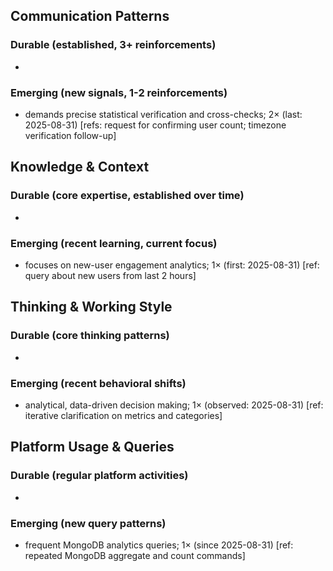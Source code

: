 ## Communication Patterns
### Durable (established, 3+ reinforcements)
- 

### Emerging (new signals, 1-2 reinforcements)
- demands precise statistical verification and cross-checks; 2× (last: 2025-08-31) [refs: request for confirming user count; timezone verification follow-up]

## Knowledge & Context
### Durable (core expertise, established over time)
- 

### Emerging (recent learning, current focus)
- focuses on new-user engagement analytics; 1× (first: 2025-08-31) [ref: query about new users from last 2 hours]

## Thinking & Working Style
### Durable (core thinking patterns)
- 

### Emerging (recent behavioral shifts)
- analytical, data-driven decision making; 1× (observed: 2025-08-31) [ref: iterative clarification on metrics and categories]

## Platform Usage & Queries
### Durable (regular platform activities)
- 

### Emerging (new query patterns)
- frequent MongoDB analytics queries; 1× (since 2025-08-31) [ref: repeated MongoDB aggregate and count commands]